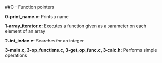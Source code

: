 ##C - Function pointers

**0-print_name.c:** Prints a name

**1-array_iterator.c:** Executes a function given as a parameter on each element of an array

**2-int_index.c:** Searches for an integer

**3-main.c, 3-op_functions.c, 3-get_op_func.c, 3-calc.h:** Performs simple operations

